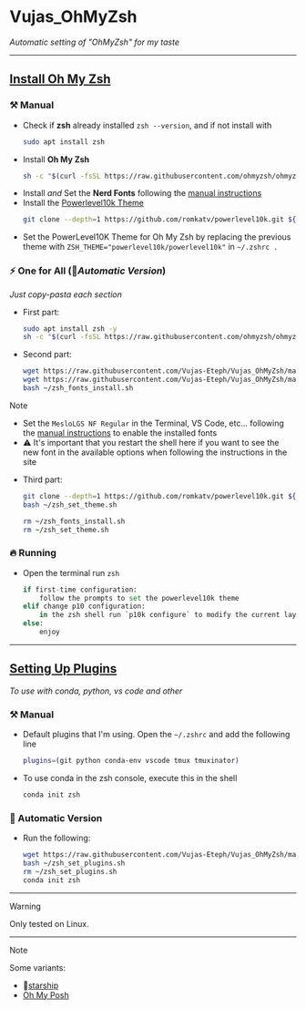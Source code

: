 # Vujas_OhMyZsh
*Automatic setting of "OhMyZsh" for my taste*

---

##  [Install Oh My Zsh](https://github.com/ohmyzsh/ohmyzsh?tab=readme-ov-file#basic-installation)

### ⚒️ Manual
- Check if **zsh** already installed `zsh --version`, and if not install with 
	```zsh
	sudo apt install zsh
	```
- Install **Oh My Zsh**
	```zsh
	sh -c "$(curl -fsSL https://raw.githubusercontent.com/ohmyzsh/ohmyzsh/master/tools/install.sh)"
	```
- Install *and* Set the **Nerd Fonts** following the [manual instructions](https://github.com/romkatv/powerlevel10k?tab=readme-ov-file#meslo-nerd-font-patched-for-powerlevel10k)
- Install the [Powerlevel10k Theme](https://github.com/romkatv/powerlevel10k#oh-my-zsh)
	```zsh
	git clone --depth=1 https://github.com/romkatv/powerlevel10k.git ${ZSH_CUSTOM:-$HOME/.oh-my-zsh/custom}/themes/powerlevel10k
	```
- Set the PowerLevel10K Theme for Oh My Zsh by replacing the previous theme with `ZSH_THEME="powerlevel10k/powerlevel10k"` in `~/.zshrc .`

### ⚡ One for All (🤖*Automatic Version*)
*Just copy-pasta each section*
- First part:
	```zsh
	sudo apt install zsh -y
	sh -c "$(curl -fsSL https://raw.githubusercontent.com/ohmyzsh/ohmyzsh/master/tools/install.sh)"
	```
- Second part:
	```zsh
	wget https://raw.githubusercontent.com/Vujas-Eteph/Vujas_OhMyZsh/main/zsh_fonts_install.sh -P ~
	wget https://raw.githubusercontent.com/Vujas-Eteph/Vujas_OhMyZsh/main/zsh_set_theme.sh -P ~
	bash ~/zsh_fonts_install.sh
 	```
> [!NOTE]
> - Set the `MesloLGS NF Regular` in the Terminal, VS Code, etc... following the [manual instructions](https://github.com/romkatv/powerlevel10k?tab=readme-ov-file#meslo-nerd-font-patched-for-powerlevel10k) to enable the installed fonts
> - ⚠️ It's important that you restart the shell here if you want to see the new font in the available options when following the instructions in the site

- Third part:
	```zsh
	git clone --depth=1 https://github.com/romkatv/powerlevel10k.git ${ZSH_CUSTOM:-$HOME/.oh-my-zsh/custom}/themes/powerlevel10k
	bash ~/zsh_set_theme.sh
 
	rm ~/zsh_fonts_install.sh
	rm ~/zsh_set_theme.sh
	```

### 🔥 Running
- Open the terminal run `zsh`
	```python
	if first-time configuration:
		follow the prompts to set the powerlevel10k theme
	elif change p10 configuration:
		in the zsh shell run `p10k configure` to modify the current layout
 	else:
 		enjoy
	```

---

## [Setting Up Plugins](https://github.com/ohmyzsh/ohmyzsh/wiki/Plugins-Overview)
*To use with conda, python, vs code and other*

### ⚒️ Manual
- Default plugins that I'm using. Open the `~/.zshrc` and add the following line
	```zsh
	plugins=(git python conda-env vscode tmux tmuxinator)
	```
- To use conda in the zsh console, execute this in the shell
	```zsh
	conda init zsh 
	```
### 🤖 Automatic Version
- Run the following:
	```zsh
	wget https://raw.githubusercontent.com/Vujas-Eteph/Vujas_OhMyZsh/main/zsh_set_plugins.sh -P ~
	bash ~/zsh_set_plugins.sh
	rm ~/zsh_set_plugins.sh
 	conda init zsh
	```
 
---
> [!WARNING]
> Only tested on Linux.

---
> [!NOTE]
> Some variants:
> - 👾[starship](https://github.com/starship/starship)
> - [Oh My Posh](https://github.com/jandedobbeleer/oh-my-posh)
